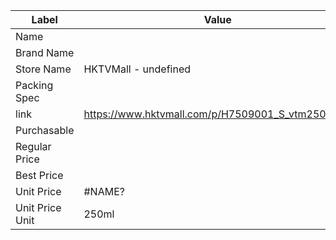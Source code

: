 | Label           | Value                                            |
| --------------- | ------------------------------------------------ |
| Name            |                                                  |
| Brand Name      |                                                  |
| Store Name      | HKTVMall - undefined                             |
| Packing Spec    |                                                  |
| link            | https://www.hktvmall.com/p/H7509001_S_vtm2500601 |
| Purchasable     |                                                  |
| Regular Price   |                                                  |
| Best Price      |                                                  |
| Unit Price      | #NAME?                                           |
| Unit Price Unit | 250ml                                            |
